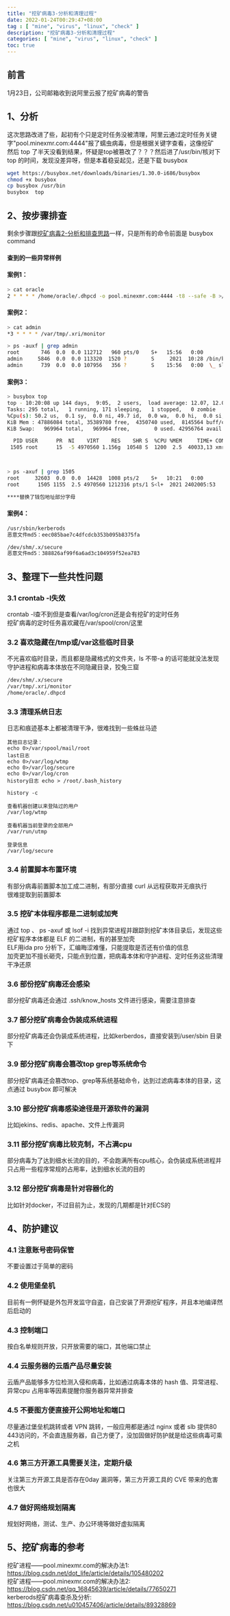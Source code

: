 ```yaml
---
title: "挖矿病毒3-分析和清理过程"
date: 2022-01-24T00:29:47+08:00
tag : [ "mine", "virus", "linux", "check" ]
description: "挖矿病毒3-分析和清理过程"
categories: [ "mine", "virus", "linux", "check" ]
toc: true
---
```


## 前言
1月23日，公司邮箱收到说阿里云报了挖矿病毒的警告  

## 1、分析
这次思路改进了些，起初有个只是定时任务没被清理，阿里云通过定时任务关键字"pool.minexmr.com:4444"报了蠕虫病毒，但是根据关键字查看，这像挖矿  
然后 top 了半天没看到结果，怀疑是top被篡改了？？？然后进了/usr/bin/核对下 top 的时间，发现没差异呀，但是本着稳妥起见，还是下载 busybox
```bash
wget https://busybox.net/downloads/binaries/1.30.0-i686/busybox 
chmod +x busybox
cp busybox /usr/bin 
busybox  top
```

## 2、按步骤排查
剩余步骤跟[挖矿病毒2-分析和排查思路](/post/2021-01-28-miner_virus_2)一样，只是所有的命令前面是 busybox command
#### 查到的一些异常样例
#### 案例1：
```bash
> cat oracle 
2 * * * * /home/oracle/.dhpcd -o pool.minexmr.com:4444 -t8 --safe -B >/dev/null 2>/dev/null
```
#### 案例2：
```bash
> cat admin 
*3 * * * * /var/tmp/.xri/monitor

> ps -auxf | grep admin
root       746  0.0  0.0 112712   960 pts/0    S+   15:56   0:00          \_ grep --color=auto admin
admin     5846  0.0  0.0 113320  1520 ?        S     2021  10:28 /bin/bash /dev/shm/.x/scp
admin      739  0.0  0.0 107956   356 ?        S    15:56   0:00  \_ sleep 10
```
#### 案例3：
```bash
> busybox top
top - 10:20:08 up 144 days,  9:05,  2 users,  load average: 12.07, 12.04, 12.00
Tasks: 295 total,   1 running, 171 sleeping,   1 stopped,   0 zombie
%Cpu(s): 50.2 us,  0.1 sy,  0.0 ni, 49.7 id,  0.0 wa,  0.0 hi,  0.0 si,  0.0 st
KiB Mem : 47886084 total, 35389780 free,  4350740 used,  8145564 buff/cache
KiB Swap:   969964 total,   969964 free,        0 used. 42956764 avail Mem 

  PID USER      PR  NI    VIRT    RES    SHR S  %CPU %MEM     TIME+ COMMAND                                                                                          
 1505 root      15  -5 4970560 1.156g  10548 S  1200  2.5  40033,13 xmrig



> ps -axuf | grep 1505
root     32603  0.0  0.0  14428  1008 pts/2    S+   10:21   0:00          \_ grep --color=auto 1505
root      1505 1155  2.5 4970560 1212316 pts/1 S<l+  2021 2402005:53      \_ ./xmrig -o xmr-us-east1.nanopool.org:14444 -u *********48Vd2N2gGEUQfCRq4ooQuZGjknDtCdGRDiVEyoHNL5wSevPCmcewry41DtD4d********* -k --coin monero -a rx/0

****替换了钱包地址部分字母
```

#### 案例4：
```bash
/usr/sbin/kerberods
恶意文件md5：eec085bae7c4dfcdcb353b095b8375fa

/dev/shm/.x/secure
恶意文件md5：388826af99f6a6ad3c104959f52ea783
```

## 3、整理下一些共性问题
### 3.1 crontab -l失效
crontab -l查不到但是查看/var/log/cron还是会有挖矿的定时任务  
挖矿病毒的定时任务喜欢藏在/var/spool/cron/这里

### 3.2 喜欢隐藏在/tmp或/var这些临时目录
不光喜欢临时目录，而且都是隐藏格式的文件夹，ls 不带-a 的话可能就没法发现  
守护进程和病毒本体放在不同隐藏目录，狡兔三窟
```bash
/dev/shm/.x/secure
/var/tmp/.xri/monitor
/home/oracle/.dhpcd
```

### 3.3 清理系统日志
日志和痕迹基本上都被清理干净，很难找到一些蛛丝马迹
```
其他日志记录：
echo 0>/var/spool/mail/root
last日志
echo 0>/var/log/wtmp
echo 0>/var/log/secure
echo 0>/var/log/cron
history日志 echo > /root/.bash_history

history -c

查看机器创建以来登陆过的用户
/var/log/wtmp

查看机器当前登录的全部用户
/var/run/utmp

登录信息
/var/log/secure
```

### 3.4 前置脚本布置环境
有部分病毒前置脚本加工成二进制，有部分直接 curl 从远程获取并无痕执行  
很难提取到前置脚本

### 3.5 挖矿本体程序都是二进制或加壳
通过 top 、 ps -axuf 或 lsof -i 找到异常进程并跟踪到挖矿本体目录后，发现这些挖矿程序本体都是 ELF 的二进制，有的甚至加壳  
ELF用ida pro 分析下，汇编晦涩难懂，只能提取是否还有价值的信息  
加壳更加不擅长砸壳，只能点到位置，把病毒本体和守护进程、定时任务这些清理干净还原  

### 3.6 部份挖矿病毒还会感染
部分挖矿病毒还会通过 .ssh/know_hosts 文件进行感染，需要注意排查

### 3.7 部分挖矿病毒会伪装成系统进程
部分挖矿病毒还会伪装成系统进程，比如kerberdos，直接安装到/user/sbin 目录下

### 3.9 部分挖矿病毒会篡改top grep等系统命令
部分挖矿病毒还会篡改top、grep等系统基础命令，达到过滤病毒本体的目录，这点通过 busybox 即可解决

### 3.10 部分挖矿病毒感染途径是开源软件的漏洞
比如jekins、redis、apache、文件上传漏洞

### 3.11 部分挖矿病毒比较克制，不占满cpu
部分病毒为了达到细水长流的目的，不会跑满所有cpu核心，会伪装成系统进程并只占用一些程序常规的占用率，达到细水长流的目的

### 3.12 部分挖矿病毒是针对容器化的
比如针对docker，不过目前为止，发现的几期都是针对ECS的

## 4、防护建议
### 4.1 注意账号密码保管
不要设置过于简单的密码

### 4.2 使用堡垒机
目前有一例怀疑是外包开发监守自盗，自己安装了开源挖矿程序，并且本地编译然后启动的

### 4.3 控制端口
按白名单规则开放，只开放需要的端口，其他端口禁止

### 4.4 云服务器的云盾产品尽量安装
云盾产品能够多方位检测入侵和病毒，比如通过病毒本体的 hash 值、异常进程、异常cpu 占用率等因素提醒你服务器异常并排查

### 4.5 不要图方便直接开公网地址和端口
尽量通过堡垒机跳转或者 VPN 跳转，一般应用都是通过 nginx 或者 slb 提供80 443访问的，不会直连服务器，自己方便了，没加固做好防护就是给这些病毒可乘之机

### 4.6 第三方开源工具需要关注，定期升级
关注第三方开源工具是否存在0day 漏洞等，第三方开源工具的 CVE 带来的危害也很大

### 4.7 做好网络规划隔离
规划好网络，测试、生产、办公环境等做好虚拟隔离

## 5、挖矿病毒的参考
挖矿进程——pool.minexmr.com的解决办法1: https://blog.csdn.net/dot_life/article/details/105480202  
挖矿进程——pool.minexmr.com的解决办法2: https://blog.csdn.net/qq_16845639/article/details/77650271  
kerberods挖矿病毒查杀及分析: https://blog.csdn.net/u010457406/article/details/89328869